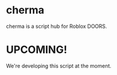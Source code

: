 # cherma
cherma is a script hub for Roblox DOORS.

# UPCOMING!
We're developing this script at the moment.
